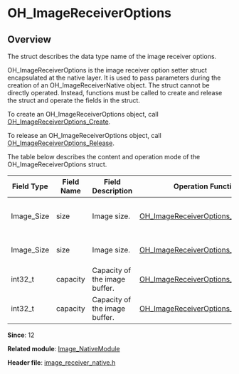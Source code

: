 # OH_ImageReceiverOptions
<!--Kit: Image Kit-->
<!--Subsystem: Multimedia-->
<!--Owner: @aulight02-->
<!--Designer: @liyang_bryan-->
<!--Tester: @xchaosioda-->
<!--Adviser: @zengyawen-->

## Overview

The struct describes the data type name of the image receiver options.

OH_ImageReceiverOptions is the image receiver option setter struct encapsulated at the native layer. It is used to pass parameters during the creation of an OH_ImageReceiverNative object. The struct cannot be directly operated. Instead, functions must be called to create and release the struct and operate the fields in the struct.

To create an OH_ImageReceiverOptions object, call [OH_ImageReceiverOptions_Create](capi-image-receiver-native-h.md#oh_imagereceiveroptions_create).

To release an OH_ImageReceiverOptions object, call [OH_ImageReceiverOptions_Release](capi-image-receiver-native-h.md#oh_imagereceiveroptions_release).

The table below describes the content and operation mode of the OH_ImageReceiverOptions struct.

| Field Type| Field Name| Field Description|Operation Function| Function Description|
| -------- | -------- | -------- | -------- | -------- |
| Image_Size | size | Image size.| [OH_ImageReceiverOptions_GetSize](capi-image-receiver-native-h.md#oh_imagereceiveroptions_getsize) |Obtains the image size of an OH_ImageReceiverOptions object.|
| Image_Size | size | Image size.| [OH_ImageReceiverOptions_SetSize](capi-image-receiver-native-h.md#oh_imagereceiveroptions_setsize) |Sets the image size for an OH_ImageReceiverOptions object.|
| int32_t | capacity | Capacity of the image buffer.| [OH_ImageReceiverOptions_GetCapacity](capi-image-receiver-native-h.md#oh_imagereceiveroptions_getcapacity) |Obtains the capacity of an OH_ImageReceiverOptions object.|
| int32_t | capacity | Capacity of the image buffer.| [OH_ImageReceiverOptions_SetCapacity](capi-image-receiver-native-h.md#oh_imagereceiveroptions_setcapacity) |Sets the capacity for an OH_ImageReceiverOptions object.|

**Since**: 12

**Related module**: [Image_NativeModule](capi-image-nativemodule.md)

**Header file**: [image_receiver_native.h](capi-image-receiver-native-h.md)
